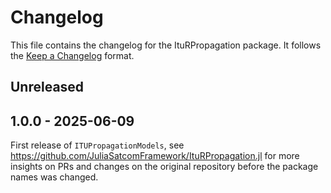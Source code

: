 # Changelog

This file contains the changelog for the ItuRPropagation package. It follows the [Keep a Changelog](https://keepachangelog.com/en/1.1.0/) format.

## Unreleased

## 1.0.0 - 2025-06-09

First release of `ITUPropagationModels`, see https://github.com/JuliaSatcomFramework/ItuRPropagation.jl for more insights on PRs and changes on the original repository before the package names was changed.